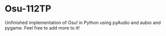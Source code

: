 # Osu-112TP
Unfinished implementation of Osu! in Python using pyAudio and aubio and pygame. Feel free to add more to it!
